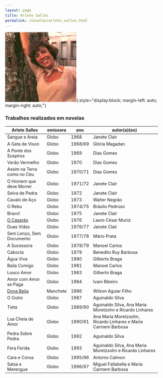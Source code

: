 ```yaml
---
layout: page
title: Arlete Salles
permalink: /novelas/arlete_salles.html
---
```


![Arlete Salles](/novelas/img/arlete_salles.jpg){:style="display:block; margin-left: auto; margin-right: auto;"}

### Trabalhos realizados em novelas

Arlete Salles | emissora | ano | autor(a)(es)
------------- | -------- | --- | ------------
Sangue e Areia | Globo | 1968 | Janete Clair
A Gata de Vison | Globo | 1968/69 | Glória Magadan
A Ponte dos Suspiros | Globo | 1969 | Dias Gomes
Verão Vermelho | Globo | 1970 | Dias Gomes
Assim na Terra como no Céu | Globo | 1970/71 | Dias Gomes
O Homem que deve Morrer | Globo | 1971/72 | Janete Clair
Selva de Pedra | Globo | 1972 | Janete Clair
Cavalo de Aço | Globo | 1973 | Walter Negrão
O Rebu | Globo | 1974/75 | Bráulio Pedroso
Bravo! | Globo | 1975 | Janete Clair
[O Casarão](/novelas/o_casarao.html) | Globo | 1976 | Lauro César Muniz
Duas Vidas | Globo | 1976/77 | Janete Clair
Sem Lenço, Sem Documento | Globo | 1977/78 | Mário Prata
A Sucessora | Globo | 1978/79 | Manoel Carlos
Cabocla | Globo | 1979 | Benedito Ruy Barbosa
Água Viva | Globo | 1980 | Gilberto Braga
Baila Comigo | Globo | 1981 | Manoel Carlos
Louco Amor | Globo | 1983 | Gilberto Braga
Amor com Amor se Paga | Globo | 1984 | Ivani Ribeiro
[Dona Beija](/novelas/dona_beija.html) | Manchete | 1986 | Wilson Aguiar Filho
O Outro | Globo | 1987 | Aguinaldo Silva
Tieta | Globo | 1989/90 | Aguinaldo Silva, Ana Maria Moretzohn e Ricardo Linhares
Lua Cheia de Amor | Globo | 1990/91 | Ana Maria Moretzsohn, Ricardo Linhares e Maria Carmem Barbosa
Pedra Sobre Pedra | Globo | 1992 | Aguinaldo Silva
Fera Ferida | Globo | 1993 | Aguinaldo Silva, Ana Maria Moretzsohn e Ricardo Linhares
Cara e Coroa | Globo | 1995/96 | Antonio Calmon
Salsa e Merengue | Globo | 1996/97 | Miguel Fallabella e Maria Carmem Barbosa